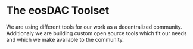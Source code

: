 The eos**DAC Toolset**
===

We are using different tools for our work as a decentralized community. Additionaly we are building custom open source tools which fit our needs and which we make available to the community.